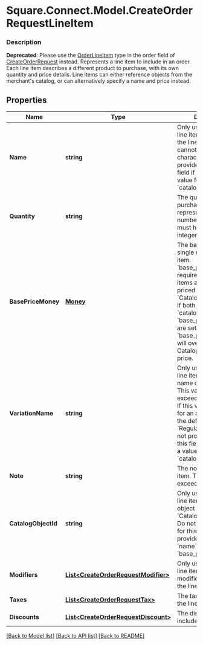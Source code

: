 # Square.Connect.Model.CreateOrderRequestLineItem

### Description

__Deprecated__: Please use the [OrderLineItem](#type-orderlineitem) type in the order field of [CreateOrderRequest](#type-createorderrequest) instead.  Represents a line item to include in an order. Each line item describes a different product to purchase, with its own quantity and price details.  Line items can either reference objects from the merchant's catalog, or can alternatively specify a name and price instead.

## Properties

Name | Type | Description | Notes
------------ | ------------- | ------------- | -------------
**Name** | **string** | Only used for ad hoc line items. The name of the line item. This value cannot exceed 500 characters.  Do not provide a value for this field if you provide a value for &#x60;catalog_object_id&#x60;. | [optional] 
**Quantity** | **string** | The quantity to purchase, as a string representation of a number.  This string must have a positive integer value. | 
**BasePriceMoney** | [**Money**](Money.md) | The base price for a single unit of the line item.  &#x60;base_price_money&#x60; is required for ad hoc line items and variable priced &#x60;CatalogItemVariation&#x60;s. If both &#x60;catalog_object_id&#x60; and &#x60;base_price_money&#x60; are set, &#x60;base_price_money&#x60; will override the CatalogItemVariation&#39;s price. | [optional] 
**VariationName** | **string** | Only used for ad hoc line items. The variation name of the line item. This value cannot exceed 255 characters.  If this value is not set for an ad hoc line item, the default value of &#x60;Regular&#x60; is used.  Do not provide a value for this field if you provide a value for the &#x60;catalog_object_id&#x60;. | [optional] 
**Note** | **string** | The note of the line item. This value cannot exceed 500 characters. | [optional] 
**CatalogObjectId** | **string** | Only used for Catalog line items. The catalog object ID for an existing &#x60;CatalogItemVariation&#x60;.  Do not provide a value for this field if you provide a value for &#x60;name&#x60; and &#x60;base_price_money&#x60;. | [optional] 
**Modifiers** | [**List&lt;CreateOrderRequestModifier&gt;**](CreateOrderRequestModifier.md) | Only used for Catalog line items. The modifiers to include on the line item. | [optional] 
**Taxes** | [**List&lt;CreateOrderRequestTax&gt;**](CreateOrderRequestTax.md) | The taxes to include on the line item. | [optional] 
**Discounts** | [**List&lt;CreateOrderRequestDiscount&gt;**](CreateOrderRequestDiscount.md) | The discounts to include on the line item. | [optional] 



[[Back to Model list]](../README.md#documentation-for-models) [[Back to API list]](../README.md#documentation-for-api-endpoints) [[Back to README]](../README.md)

